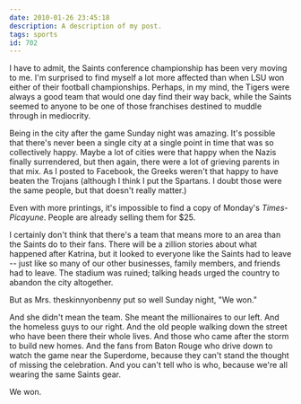 ```yaml
---
date: 2010-01-26 23:45:18
description: A description of my post.
tags: sports
id: 702
---
```

I have to admit, the Saints conference championship has been very moving to me.  I'm surprised to find myself a lot more affected than when LSU won either of their football championships.  Perhaps, in my mind, the Tigers were always a good team that would one day find their way back, while the Saints seemed to anyone to be one of those franchises destined to muddle through in mediocrity.

Being in the city after the game Sunday night was amazing.  It's possible that there's never been a single city at a single point in time that was so collectively happy. Maybe a lot of cities were that happy when the Nazis finally surrendered, but then again, there were a lot of grieving parents in that mix.  As I posted to Facebook, the Greeks weren't that happy to have beaten the Trojans (although I think I put the Spartans.  I doubt those were the same people, but that doesn't really matter.)

Even with more printings, it's impossible to find a copy of Monday's <i>Times-Picayune</i>.  People are already selling them for $25.
<!--more-->
I certainly don't think that there's a team that means more to an area than the Saints do to their fans.  There will be a zillion stories about what happened after Katrina, but it looked to everyone like the Saints had to leave -- just like so many of our other businesses, family members, and friends had to leave.  The stadium was ruined; talking heads urged the country to abandon the city altogether.  

But as Mrs. theskinnyonbenny put so well Sunday night, "We won."  

And she didn't mean the team.  She meant the millionaires to our left.  And the homeless guys to our right.  And the old people walking down the street who have been there their whole lives.  And those who came after the storm to build new homes.  And the fans from Baton Rouge who drive down to watch the game near the Superdome, because they can't stand the thought of missing the celebration.  And you can't tell who is who, because we're all wearing the same Saints gear.

We won.